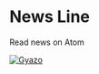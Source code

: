 # News Line

Read news on Atom

[![Gyazo](http://i.gyazo.com/7a1d78acacf6c0f4946884ad2a30af81.gif)](http://gyazo.com/7a1d78acacf6c0f4946884ad2a30af81)